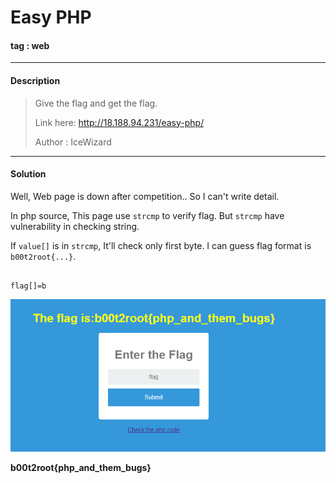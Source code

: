 # **Easy PHP**

#### tag : web

-----------------------------------------------

#### Description

>Give the flag and get the flag.
>
>Link here:
>http://18.188.94.231/easy-php/
>
>Author : IceWizard

-----------------------------------------------

#### Solution

Well, Web page is down after competition.. So I can't write detail.

In php source, This page use `strcmp` to verify flag. But `strcmp` have vulnerability in checking string.

If `value[]` is in `strcmp`, It'll check only first byte. I can guess flag format is `b00t2root{...}`.

~~~

flag[]=b

~~~

![image1](./image.PNG)

**b00t2root{php_and_them_bugs}**
